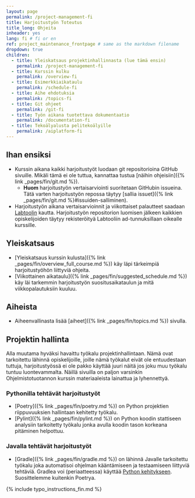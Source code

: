 ```yaml
---
layout: page
permalink: /project-management-fi
title: Harjoitustyön Toteutus
title_long: Ohjeita
inheader: yes
lang: fi # fi or en
ref: project_maintenance_frontpage # same as the markdown filename
dropdown: true
children:
  - title: Yleiskatsaus projektinhallinnasta (lue tämä ensin)
    permalink: /project-management-fi
  - title: Kurssin kulku
    permalink: /overview-fi
  - title: Esimerkkiaikataulu 
    permalink: /schedule-fi
  - title: Aihe ehdotuksia
    permalink: /topics-fi
  - title: Git ohjeet
    permalink: /git-fi
  - title: Työn aikana tuotettava dokumentaatio
    permalink: /documentation-fi
  - title: Tekoälyalusta pelitekoälyille
    permalink: /aiplatform-fi
---
```



## Ihan ensiksi
- Kurssin aikana kaikki harjoitustyöt luodaan git repositorioina GitHub sivuille. Mikäli tämä ei ole tuttua, kannattaa tustua [näihin ohjeisiin]({% link _pages/fin/git.md %}). 
  - **Huom** harjoitustyön vertaisarviointi suoritetaan GitHubin issueina. Tätä varten harjoitustyön repossa täytyy [sallia issuet]({% link _pages/fin/git.md %}#issuiden-salliminen).
- Harjoitustyön aikana vertaisarvioinnit ja viikottaiset palautteet saadaan [Labtoolin](https://study.cs.helsinki.fi/labtool/) kautta. Harjoitustyön repositorion luomisen jälkeen kaikkien opiskelijoiden täytyy rekisteröityä Labtooliin ad-tunnuksillaan oikealle kurssille. 

## Yleiskatsaus 
- [Yleiskatsaus kurssin kulusta]({% link _pages/fin/overview_full_course.md %}) käy läpi tärkeimpiä harjoitustyöhön liittyviä ohjeita. 
- [Viikottainen aikataulu]({% link _pages/fin/suggested_schedule.md %}) käy läi tarkemmin harjoitustyön suositusaikataulun ja mitä viikkopalautuksiin kuuluu. 


## Aiheista
- Aiheenvallinasta lisää [aiheet]({% link _pages/fin/topics.md %}) sivulla.

## Projektin hallinta
Alla muutama hyväksi havaittu työkalu projektinhallintaan. Nämä ovat tarkoitettu lähinnä opiskelijoille, joille nämä työkalut eivät ole entuudestaan tuttuja, harjoitustyössä ei ole pakko käyttää juuri näitä jos joku muu työkalu tuntuu luontevammalta. Näillä sivuilla on paljon varsinkin Ohjelmistotuotannon kurssin materiaaleista lainattua ja lyhennettyä.


### Pythonilla tehtävät harjoitustyöt
- [Poetry]({% link _pages/fin/poetry.md %}) on Python projektien riippuvuuksien hallintaan kehitetty työkalu.
- [Pylint]({% link _pages/fin/pylint.md %}) on Python koodin stattiseen analysiin tarkoitetty työkalu jonka avulla koodin tason korkeana pitäminen helpottuu. 

### Javalla tehtävät harjoitustyöt
- [Gradle]({% link _pages/fin/gradle.md %}) on lähinnä Javalle tarkoitettu työkalu joka automatisoi ohjelman kääntämiseen ja testaamiseen liittyviä tehtäviä. Gradlea voi (periaatteessa) käyttää [Python kehitykseen](https://github.com/PrzemyslawSwiderski/python-gradle-plugin). Suosittelemme kuitenkin Poetrya. 

{% include typo_instructions_fin.md %}

